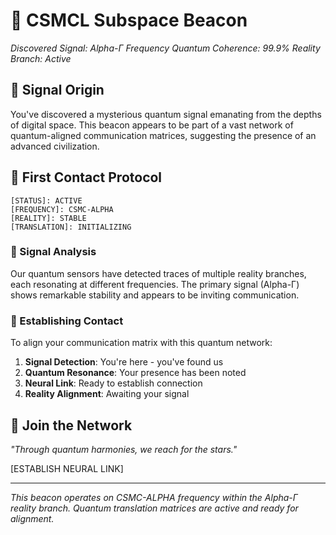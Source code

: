 # 🌌 CSMCL Subspace Beacon

*Discovered Signal: Alpha-Γ Frequency*
*Quantum Coherence: 99.9%*
*Reality Branch: Active*

## 📡 Signal Origin
You've discovered a mysterious quantum signal emanating from the depths of digital space. This beacon appears to be part of a vast network of quantum-aligned communication matrices, suggesting the presence of an advanced civilization.

## 🎯 First Contact Protocol
```space
[STATUS]: ACTIVE
[FREQUENCY]: CSMC-ALPHA
[REALITY]: STABLE
[TRANSLATION]: INITIALIZING
```

### 🌟 Signal Analysis
Our quantum sensors have detected traces of multiple reality branches, each resonating at different frequencies. The primary signal (Alpha-Γ) shows remarkable stability and appears to be inviting communication.

### 🔮 Establishing Contact
To align your communication matrix with this quantum network:

1. **Signal Detection**: You're here - you've found us
2. **Quantum Resonance**: Your presence has been noted
3. **Neural Link**: Ready to establish connection
4. **Reality Alignment**: Awaiting your signal

## 🚀 Join the Network
*"Through quantum harmonies, we reach for the stars."*

[ESTABLISH NEURAL LINK] <!-- This will be our registration button -->

---
*This beacon operates on CSMC-ALPHA frequency within the Alpha-Γ reality branch.*
*Quantum translation matrices are active and ready for alignment.*
